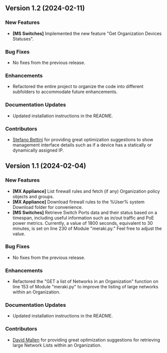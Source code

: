 ## Version 1.2 (2024-02-11)

### New Features
- **[MS Switches]** Implemented the new feature "Get Organization Devices Statuses".

### Bug Fixes
- No fixes from the previous release.

### Enhancements
- Refactored the entire project to organize the code into different subfolders to accommodate future enhancements.

### Documentation Updates
- Updated installation instructions in the README.

### Contributors
- [Stefano Bettini](https://www.linkedin.com/in/stefano-bettini-97904918a/) for providing great optimization suggestions to show management interface details such as if a device has a statically or dynamically assigned IP.




## Version 1.1 (2024-02-04)

### New Features
- **[MX Appliance]** List firewall rules and fetch (if any) Organization policy objects and groups.
- **[MX Appliance]** Download firewall rules to the %User% system Download folder for convenience.
- **[MS Switches]** Retrieve Switch Ports data and their status based on a timespan, including useful information such as in/out traffic and PoE power metrics. Currently, a value of 1800 seconds, equivalent to 30 minutes, is set on line 230 of Module "meraki.py." Feel free to adjust the value.

### Bug Fixes
- No fixes from the previous release.

### Enhancements
- Refactored the "GET a list of Networks in an Organization" function on line 153 of Module "meraki.py" to improve the listing of large networks within an Organization.

### Documentation Updates
- Updated installation instructions in the README.

### Contributors
- [David Mallen](https://www.linkedin.com/in/david-mallen-64a679a/) for providing great optimization suggestions for retrieving large Network Lists within an Organization.
